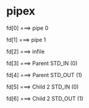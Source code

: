 # pipex


fd[0] ===> pipe 0

fd[1] ===> pipe 1

fd[2] ===> infile

fd[3] ===> Parent STD_IN (0)

fd[4] ===> Parent STD_OUT (1)

fd[5] ===> Child 2 STD_IN (0)

fd[6] ===> Child 2 STD_OUT (1)
